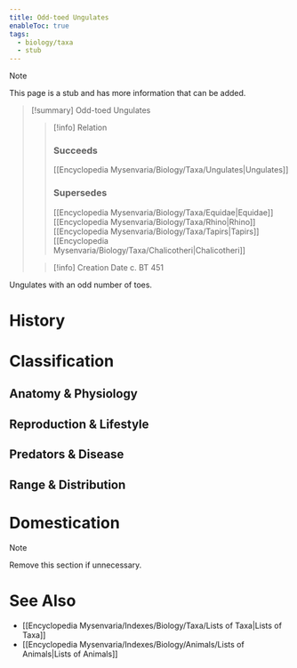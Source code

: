 ```yaml
---
title: Odd-toed Ungulates
enableToc: true
tags:
  - biology/taxa
  - stub
---
```


> [!note]
> This page is a stub and has more information that can be added.

> [!summary] Odd-toed Ungulates
> > [!info] Relation
> > ### Succeeds
> > [[Encyclopedia Mysenvaria/Biology/Taxa/Ungulates|Ungulates]]
> > ### Supersedes
> > [[Encyclopedia Mysenvaria/Biology/Taxa/Equidae|Equidae]]
> > [[Encyclopedia Mysenvaria/Biology/Taxa/Rhino|Rhino]]
> > [[Encyclopedia Mysenvaria/Biology/Taxa/Tapirs|Tapirs]]
> > [[Encyclopedia Mysenvaria/Biology/Taxa/Chalicotheri|Chalicotheri]]
>
> > [!info] Creation Date
> > c. BT 451

Ungulates with an odd number of toes.
# History

# Classification
## Anatomy & Physiology

## Reproduction & Lifestyle

## Predators & Disease

## Range & Distribution

# Domestication

> [!note]
> Remove this section if unnecessary.
# See Also
- [[Encyclopedia Mysenvaria/Indexes/Biology/Taxa/Lists of Taxa|Lists of Taxa]]
- [[Encyclopedia Mysenvaria/Indexes/Biology/Animals/Lists of Animals|Lists of Animals]]